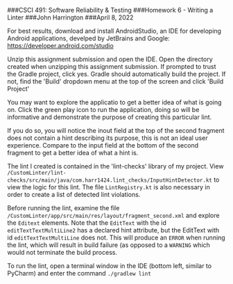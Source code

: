###CSCI 491: Software Reliability & Testing
###Homework 6 - Writing a Linter
###John Harrington 
###April 8, 2022

For best results, download and install AndroidStudio, an IDE for developing Android applications, develped by JetBrains and Google:
https://developer.android.com/studio

Unzip this assignment submission and open the IDE. Open the directory created when unzipping this assignment submission. If prompted to trust the Gradle project, click yes. Gradle should automatically build the project. If not, find the 'Build' dropdown menu at the top of the screen and click 'Build Project' 

You may want to explore the applicatio to get a better idea of what is going on. Click the green play icon to run the application, doing so will be informative and demonstrate the purpose of creating this particular lint. 

If you do so, you will notice the inout field at the top of the second fragment does not contain a hint describing its purpose, this is not an ideal user experience. Compare to the input field at the bottom of the second fragment to get a better idea of what a hint is. 

The lint I created is contained in the 'lint-checks' library of my project. View `/CustomLinter/lint-checks/src/main/java/com.harr1424.lint_checks/InputHintDetector.kt` to view the logic for this lint. The file `LintRegistry.kt` is also necessary in order to create a list of detected lint violations. 

Before running the lint, examine the file `/CustomLinter/app/src/main/res/layout/fragment_second.xml` and explore the `Editext` elements. Note that the `EditText` with the id `editTextTextMultiLine2` has a declared hint attribute, but the EditText with id `editTextTextMultiLine` does not. This will produce an `ERROR` when running the lint, which will result in build failure (as opposed to a `WARNING` which would not terminate the build process. 

To run the lint, open a terminal window in the IDE (bottom left, similar to PyCharm) and enter the command `./gradlew lint`
